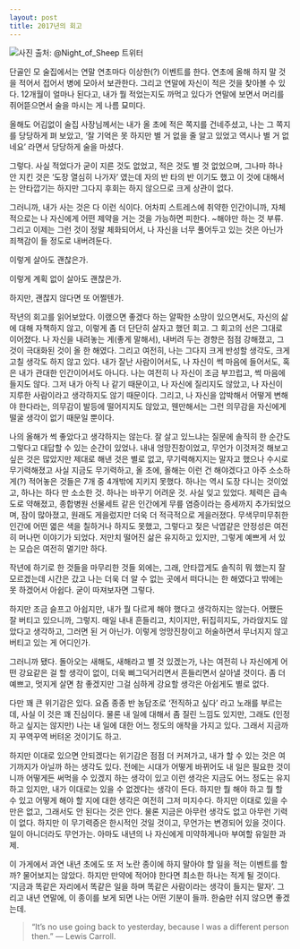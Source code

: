 ```yaml
---
layout: post
title: 2017년의 회고
---
```


![사진 출처: @Night_of_Sheep 트위터](https://cojette.files.wordpress.com/2017/12/dqhrwgku8aujqnr.jpg?w=1000)

단골인 모 술집에서는 연말 연초마다 이상한(?) 이벤트를 한다. 연초에 올해 하지 말 것을 적어서 접어서 병에 모아서 보관한다. 그리고 연말에 자신이 적은 것을 찾아볼 수 있다. 12개월이 얼마나 된다고, 내가 뭘 적었는지도 까먹고 있다가 연말에 보면서 머리를 쥐어뜯으면서 술을 마시는 게 나름 묘미다.

올해도 어김없이 술집 사장님께서는 내가 올 초에 적은 쪽지를 건네주셨고, 나는 그 쪽지를 당당하게 펴 보았고, ‘잘 기억은 못 하지만 별 거 없을 줄 알고 있었고 역시나 별 거 없네요’ 라면서 당당하게 술을 마셨다.

그렇다. 사실 적었다가 굳이 지른 것도 없었고, 적은 것도 별 것 없었으며, 그나마 하나 안 지킨 것은 ‘도장 열심히 나가자’ 였는데 자의 반 타의 반 이기도 했고 이 것에 대해서는 안타깝기는 하지만 그다지 후회는 하지 않으므로 크게 상관이 없다.

그러니까, 내가 사는 것은 다 이런 식이다. 어차피 스트레스에 취약한 인간이니까, 자체적으로는 나 자신에게 어떤 제약을 거는 것을 가능하면 피한다. ~해야만 하는 것 부류. 그리고 이제는 그런 것이 정말 체화되어서, 나 자신을 너무 풀어두고 있는 것은 아닌가 죄책감이 들 정도로 내버려둔다.

이렇게 살아도 괜찮은가.

이렇게 계획 없이 살아도 괜찮은가.

하지만, 괜찮지 않다면 또 어쩔텐가.

작년의 회고를 읽어보았다. 이랬으면 좋겠다 하는 얄팍한 소망이 있으면서도, 자신의 삶에 대해 자책하지 않고, 이렇게 좀 더 단단히 살자고 했던 회고. 그 회고의 선은 그대로 이어졌다. 나 자신을 내려놓는 게(좋게 말해서), 내버려 두는 경향은 점점 강해졌고, 그 것이 극대화된 것이 올 한 해였다. 그리고 여전히, 나는 그다지 크게 반성할 생각도, 크게 고칠 생각도 하지 않고 있다. 내가 잘난 사람이어서도, 나 자신이 썩 마음에 들어서도, 혹은 내가 관대한 인간이어서도 아니다. 나는 여전히 나 자신이 조금 부끄럽고, 썩 마음에 들지도 않다. 그저 내가 아직 나 같기 때문이고, 나 자신에 질리지도 않았고, 나 자신이 지루한 사람이라고 생각하지도 않기 때문이다. 그리고, 나 자신을 압박해서 어떻게 변해야 한다라는, 의무감이 발등에 떨어지지도 않았고, 웬만해서는 그런 의무감을 자신에게 떨굴 생각이 없기 때문일 뿐이다.

나의 올해가 썩 좋았다고 생각하지는 않는다. 잘 살고 있느냐는 질문에 솔직히 한 순간도 그렇다고 대답할 수 있는 순간이 있었나. 내내 엉망진창이었고, 무언가 이것저것 해보고 싶은 것은 많았지만 제대로 해낸 것은 별로 없고, 무기력해지지는 말자고 했으나 수시로 무기력해졌고 사실 지금도 무기력하고, 올 초에, 올해는 이런 건 해야겠다고 아주 소소하게(?) 적어놓은 것들은 7개 중 4개밖에 지키지 못했다. 하나는 역시 도장 다니는 것이었고, 하나는 하다 만 소소한 것. 하나는 바꾸기 어려운 것. 사실 잊고 있었다. 체력은 급속도로 약해졌고, 종합병원 선물세트 같은 인간에게 무릎 염증이라는 증세까지 추가되었으며, 잠이 많아졌고, 원래도 게을렀지만 더욱 더 적극적으로 게을러졌다. 무색무미무취한 인간에 어떤 엷은 색을 칠하거나 하지도 못했고, 그렇다고 젖은 낙엽같은 안정성은 여전히 머나먼 이야기가 되었다. 저만치 떨어진 삶은 유지하고 있지만, 그렇게 예쁘게 서 있는 모습은 여전히 멀기만 하다.

작년에 하기로 한 것들을 마무리한 것들 외에는, 그래, 안타깝게도 솔직히 뭐 했는지 잘 모르겠는데 시간은 갔고 나는 더욱 더 알 수 없는 곳에서 떠다니는 한 해였다고 밖에는 못 하겠어서 아쉽다. 굳이 따져보자면 그렇다.

하지만 조금 슬프고 아쉽지만, 내가 뭘 다르게 해야 했다고 생각하지는 않는다. 어쨌든 잘 버티고 있으니까, 그렇지. 매일 내내 흔들리고, 치이지만, 뒤집히지도, 가라앉지도 않았다고 생각하고, 그러면 된 거 아닌가. 이렇게 엉망진창이고 허술하면서 무너지지 않고 버티고 있는 게 어디인가.

그러니까 됐다. 돌아오는 새해도, 새해라고 별 것 있겠는가, 나는 여전히 나 자신에게 어떤 강요같은 걸 할 생각이 없이, 더욱 삐그덕거리면서 흔들리면서 살아낼 것이다. 좀 더 예쁘고, 멋지게 살면 참 좋겠지만 그걸 심하게 강요할 생각은 아쉽게도 별로 없다.

다만 꽤 큰 위기감은 있다. 요즘 종종 반 농담조로 ‘전직하고 싶다’ 라고 노래를 부르는데, 사실 이 것은 꽤 진심이다. 물론 내 일에 대해서 좀 질린 느낌도 있지만, 그래도 (인정하고 싶지는 않지만) 나는 내 일에 대한 어느 정도의 애착을 가지고 있다. 그래서 지금까지 꾸역꾸역 버텨온 것이기도 하고.

하지만 이대로 있으면 안되겠다는 위기감은 점점 더 커져가고, 내가 할 수 있는 것은 여기까지가 아닐까 하는 생각도 있다. 전에는 시대가 어떻게 바뀌어도 내 일은 필요한 것이니까 어떻게든 써먹을 수 있겠지 하는 생각이 있고 이런 생각은 지금도 어느 정도는 유지하고 있지만, 내가 이대로는 있을 수 없겠다는 생각이 든다. 하지만 뭘 해야 하고 뭘 할 수 있고 어떻게 해야 할 지에 대한 생각은 여전히 그저 미지수다. 하지만 이대로 있을 수만은 없고, 그래서도 안 된다는 것은 안다. 물론 지금은 아무런 생각도 없고 아무런 기력이 없다. 하지만 이 무기력증은 한시적인 것일 것이고, 무언가는 변경되어 있을 것이다. 일이 아니더라도 무언가는. 아마도 내년의 나 자신에게 미약하게나마 부여할 유일한 과제.

이 가게에서 과연 내년 초에도 또 저 노란 종이에 하지 말아야 할 일을 적는 이벤트를 할까? 물어보지는 않았다. 하지만 만약에 적어야 한다면 최소한 하나는 적게 될 것이다. ‘지금과 똑같은 자리에서 똑같은 일을 하며 똑같은 사람이라는 생각이 들지는 말자’. 그리고 내년 연말에, 이 종이를 보게 되면 나는 어떤 기분이 들까. 한숨만 쉬지 않으면 좋겠는데.

>“It’s no use going back to yesterday, because I was a different person then.” ― Lewis Carroll.
